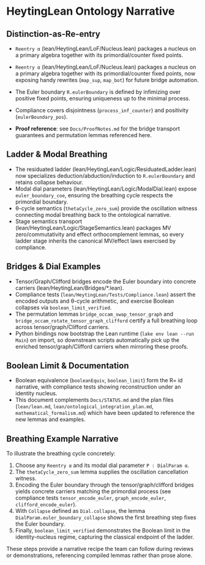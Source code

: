 # HeytingLean Ontology Narrative

## Distinction-as-Re-entry

- `Reentry α` (lean/HeytingLean/LoF/Nucleus.lean) packages a nucleus on a primary algebra together with its primordial/counter fixed points.
- `Reentry α` (lean/HeytingLean/LoF/Nucleus.lean) packages a nucleus on a primary algebra together with its primordial/counter fixed points, now exposing handy rewrites (`map_sup`, `map_bot`) for future bridge automation.
- The Euler boundary `R.eulerBoundary` is defined by infimizing over positive fixed points, ensuring uniqueness up to the minimal process.
- Compliance covers disjointness (`process_inf_counter`) and positivity (`eulerBoundary_pos`).

- **Proof reference**: see `Docs/ProofNotes.md` for the bridge transport guarantees and permutation lemmas referenced here.
## Ladder & Modal Breathing

- The residuated ladder (lean/HeytingLean/Logic/ResiduatedLadder.lean) now specializes deduction/abduction/induction to `R.eulerBoundary` and retains collapse behaviour.
- Modal dial parameters (lean/HeytingLean/Logic/ModalDial.lean) expose `euler_boundary_coe`, ensuring the breathing cycle respects the primordial boundary.
- θ-cycle semantics (`thetaCycle_zero_sum`) provide the oscillation witness connecting modal breathing back to the ontological narrative.
- Stage semantics transport (lean/HeytingLean/Logic/StageSemantics.lean) packages MV zero/commutativity and effect orthocomplement lemmas, so every ladder stage inherits the canonical MV/effect laws exercised by compliance.

## Bridges & Dial Examples

- Tensor/Graph/Clifford bridges encode the Euler boundary into concrete carriers (lean/HeytingLean/Bridges/*.lean).
- Compliance tests (`lean/HeytingLean/Tests/Compliance.lean`) assert the encoded outputs and θ-cycle arithmetic, and exercise Boolean collapses via `boolean_limit_verified`.
- The permutation lemmas `bridge_occam_swap_tensor_graph` and `bridge_occam_rotate_tensor_graph_clifford` certify a full breathing loop across tensor/graph/Clifford carriers.
- Python bindings now bootstrap the Lean runtime (`lake env lean --run Main`) on import, so downstream scripts automatically pick up the enriched tensor/graph/Clifford carriers when mirroring these proofs.

## Boolean Limit & Documentation

- Boolean equivalence (`booleanEquiv`, `boolean_limit`) form the R= id narrative, with compliance tests showing reconstruction under an identity nucleus.
- This document complements `Docs/STATUS.md` and the plan files (`lean/lean.md`, `lean/ontological_integration_plan.md`, `mathematical_formalism.md`) which have been updated to reference the new lemmas and examples.


## Breathing Example Narrative

To illustrate the breathing cycle concretely:

1. Choose any `Reentry α` and its modal dial parameter `P : DialParam α`.
2. The `thetaCycle_zero_sum` lemma supplies the oscillation cancellation witness.
3. Encoding the Euler boundary through the tensor/graph/clifford bridges yields concrete carriers matching the primordial process (see compliance tests `tensor_encode_euler`, `graph_encode_euler`, `clifford_encode_euler`).
4. With `Collapse` defined as `Dial.collapse`, the lemma `DialParam.euler_boundary_collapse` shows the first breathing step fixes the Euler boundary.
5. Finally, `boolean_limit_verified` demonstrates the Boolean limit in the identity-nucleus regime, capturing the classical endpoint of the ladder.

These steps provide a narrative recipe the team can follow during reviews or demonstrations, referencing compiled lemmas rather than prose alone.


